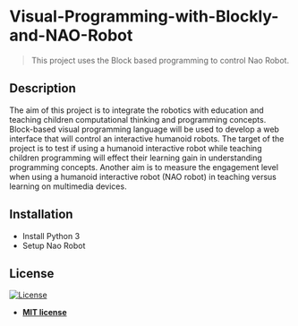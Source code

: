 # Visual-Programming-with-Blockly-and-NAO-Robot


> This project uses the Block based programming to control Nao Robot.


## Description
The aim of this project is to integrate the robotics with education and teaching children
computational thinking and programming concepts. Block-based visual
programming language will be used to develop a web interface that will control an interactive
humanoid robots. The target of the project is to test if using a humanoid
interactive robot while teaching children programming will effect their learning gain in
understanding programming concepts. Another aim is to measure the engagement level
when using a humanoid interactive robot (NAO robot) in teaching versus learning on
multimedia devices.
## Installation
- Install Python 3
- Setup Nao Robot
## License

[![License](http://img.shields.io/:license-mit-blue.svg?style=flat-square)](http://badges.mit-license.org)

- **[MIT license](http://opensource.org/licenses/mit-license.php)**
